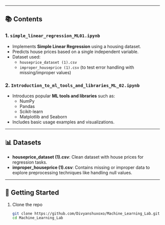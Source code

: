 
---

## 📚 Contents

### 1. `simple_linear_regression_ML01.ipynb`
- Implements **Simple Linear Regression** using a housing dataset.
- Predicts house prices based on a single independent variable.
- Dataset used:  
  - `houseprice_dataset (1).csv`  
  - `improper_houseprice (1).csv` (to test error handling with missing/improper values)

### 2. `Introduction_to_ml_tools_and_libraries_ML_02.ipynb`
- Introduces popular **ML tools and libraries** such as:
  - NumPy
  - Pandas
  - Scikit-learn
  - Matplotlib and Seaborn
- Includes basic usage examples and visualizations.

---

## 📊 Datasets

- **houseprice_dataset (1).csv**: Clean dataset with house prices for regression tasks.
- **improper_houseprice (1).csv**: Contains missing or improper data to explore preprocessing techniques like handling null values.

---

## 🚀 Getting Started

1. Clone the repo  
   ```bash
   git clone https://github.com/Divyanshuxoxo/Machine_Learning_Lab.git
   cd Machine_Learning_Lab
